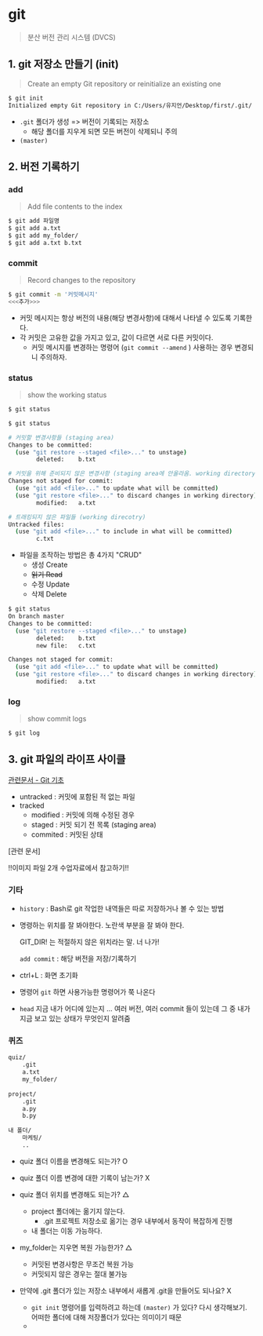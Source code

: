# git

> 분산 버전 관리 시스템 (DVCS)



## 1. git 저장소 만들기 (init)

> Create an empty Git repository or reinitialize an existing one

```bash 
$ git init
Initialized empty Git repository in C:/Users/유지언/Desktop/first/.git/
```

* `.git`  폴더가 생성 => 버전이 기록되는 저장소
  * 해당 폴더를 지우게 되면 모든 버전이 삭제되니 주의
* `(master)` 



## 2. 버전 기록하기

### add 

> Add file contents to the index

```bash
$ git add 파일명
$ git add a.txt
$ git add my_folder/
$ git add a.txt b.txt
```

### commit

>  Record changes to the repository

```bash
$ git commit -m '커밋메시지'
<<<추가>>>
```

- 커밋 메시지는 항상 버전의 내용(해당 변경사항)에 대해서 나타낼 수 있도록 기록한다. 
- 각 커밋은 고유한 값을 가지고 있고, 값이 다르면 서로 다른 커밋이다.
  - 커밋 메시지를 변경하는 명령어 (`git commit --amend` ) 사용하는 경우 변경되니 주의하자.


### status

> show the working status

```bash
$ git status
```

```bash
$ git status

# 커밋할 변경사항들 (staging area)
Changes to be committed:
  (use "git restore --staged <file>..." to unstage)
        deleted:    b.txt

# 커밋을 위해 준비되지 않은 변경사항 (staging area에 안올라옴. working directory)
Changes not staged for commit:
  (use "git add <file>..." to update what will be committed)
  (use "git restore <file>..." to discard changes in working directory)
        modified:   a.txt

# 트래킹되지 않은 파일들 (working direcotry)
Untracked files:
  (use "git add <file>..." to include in what will be committed)
        c.txt
```

- 파일을 조작하는 방법은 총 4가지 "CRUD"
  - 생성 Create
  - ~~읽기 Read~~
  - 수정 Update
  - 삭제 Delete

```bash
$ git status
On branch master
Changes to be committed:
  (use "git restore --staged <file>..." to unstage)
        deleted:    b.txt
        new file:   c.txt

Changes not staged for commit:
  (use "git add <file>..." to update what will be committed)
  (use "git restore <file>..." to discard changes in working directory)
        modified:   a.txt
```



### log

> show commit logs

```bash
$ git log
```



## 3. git 파일의 라이프 사이클

[관련문서 - Git 기초](https://git-scm.com/book/ko/v2/시작하기-Git-기초)




- untracked : 커밋에 포함된 적 없는 파일
- tracked 
  - modified : 커밋에 의해 수정된 경우
  - staged : 커밋 되기 전 목록 (staging area)
  - commited : 커밋된 상태 

[관련 문서] 

!!이미지 파일 2개 수업자료에서 참고하기!!





### 기타

- `history` : Bash로 git 작업한 내역들은 따로 저장하거나 볼 수 있는 방법

- 명령하는 위치를 잘 봐야한다. 노란색 부분을 잘 봐야 한다.

  GIT_DIR! 는 적절하지 않은 위치라는 말. 너 나가!

  `add commit` : 해당 버전을 저장/기록하기

  

- ctrl+L : 화면 초기화 

- 명령어 `git` 하면 사용가능한 명령어가 쭉 나온다

- `head`  지금 내가 어디에 있는지 ... 여러 버전, 여러 commit 들이 있는데 그 중 내가 지금 보고 있는 상태가 무엇인지 알려줌

  



### 퀴즈

```bash
quiz/
	.git
	a.txt
	my_folder/
	
project/
	.git
	a.py
	b.py
	
내 폴더/
	마케팅/
	..
```

- quiz 폴더 이름을 변경해도 되는가? O
- quiz 폴더 이름 변경에 대한 기록이 남는가? X
- quiz 폴더 위치를 변경해도 되는가? △
  - project 폴더에는 옮기지 않는다.
    - .git 프로젝트 저장소로 옮기는 경우 내부에서 동작이 복잡하게 진행
  - 내 폴더는 이동 가능하다.
- my_folder는 지우면 복원 가능한가? △
  - 커밋된 변경사항은 무조건 복원 가능
  - 커밋되지 않은 경우는 절대 불가능

- 만약에 .git 폴더가 있는 저장소 내부에서 새롭게 .git을 만들어도 되나요? X
  - `git init` 명령어를 입력하려고 하는데 `(master)` 가 있다? 다시 생각해보기. 어떠한 폴더에 대해 저장폴더가 있다는 의미이기 때문
  - 